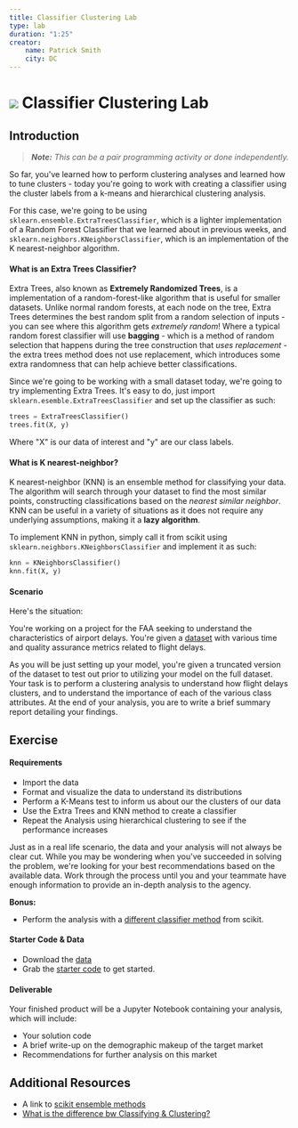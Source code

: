 ```yaml
---
title: Classifier Clustering Lab
type: lab
duration: "1:25"
creator:
    name: Patrick Smith
    city: DC
---
```


# ![](https://ga-dash.s3.amazonaws.com/production/assets/logo-9f88ae6c9c3871690e33280fcf557f33.png) Classifier Clustering Lab

## Introduction

> ***Note:*** _This can be a pair programming activity or done independently._

So far, you've learned how to perform clustering analyses and learned how to tune clusters - today you're going to work with creating a classifier using the cluster labels from a k-means and hierarchical clustering analysis. 

For this case, we're going to be using ```sklearn.ensemble.ExtraTreesClassifier```, which is a lighter implementation of a Random Forest Classifier that we learned about in previous weeks, and ```sklearn.neighbors.KNeighborsClassifier```, which is an implementation of the K nearest-neighbor algorithm.

#### What is an Extra Trees Classifier? ####

Extra Trees, also known as **Extremely Randomized Trees**, is a implementation of a random-forest-like algorithm that is useful for smaller datasets. Unlike normal random forests, at each node on the tree, Extra Trees determines the best random split from a random selection of inputs - you can see where this algorithm gets *extremely random*! Where a typical random forest classifier will use **bagging** - which is a method of random selection that happens during the tree construction that *uses replacement* - the extra trees method does not use replacement, which introduces some extra randomness that can help achieve better classifications. 

Since we're going to be working with a small dataset today, we're going to try implementing Extra Trees. It's easy to do, just import ```sklearn.esemble.ExtraTreesClassifier``` and set up the classifier as such:

```python 
trees = ExtraTreesClassifier()
trees.fit(X, y)
```

Where "X" is our data of interest and "y" are our class labels. 

#### What is K nearest-neighbor? ####

K nearest-neighbor (KNN) is an ensemble method for classifying your data. The algorithm will search through your dataset to find the most similar points, constructing classifications based on the *nearest similar neighbor*. KNN can be useful in a variety of situations as it does not require any underlying assumptions, making it a **lazy algorithm**.

To implement KNN in python, simply call it from scikit using ```sklearn.neighbors.KNeighborsClassifier``` and implement it as such: 

```python
knn = KNeighborsClassifier()
knn.fit(X, y)
```

#### Scenario ####

Here's the situation: 

You're working on a project for the FAA seeking to understand the characteristics of airport delays. You're given a [dataset](./assets/datasets/airport2.csv) with various time and quality assurance metrics related to flight delays.

As you will be just setting up your model, you're given a truncated version of the dataset to test out prior to utilizing your model on the full dataset. Your task is to perform a clustering analysis to understand how flight delays clusters, and to understand the importance of each of the various class attributes. At the end of your analysis, you are to write a brief summary report detailing your findings. 

## Exercise

#### Requirements

- Import the data
- Format and visualize the data to understand its distributions
- Perform a K-Means test to inform us about our the clusters of our data
- Use the Extra Trees and KNN method to create a classifier
- Repeat the Analysis using hierarchical clustering to see if the performance increases

Just as in a real life scenario, the data and your analysis will not always be clear cut. While you may be wondering when you've succeeded in solving the problem,  we're looking for your best recommendations based on the available data. Work through the process until you and your teammate have enough information to provide an in-depth analysis to the agency.

**Bonus:**
- Perform the analysis with a [different classifier method](http://scikit-learn.org/stable/modules/classes.html#module-sklearn.ensemble) from scikit. 


#### Starter Code & Data

- Download the [data](./assets/datasets/airport2.csv)
- Grab the [starter code](./code/starter-code/starter-code.ipynb) to get started. 


#### Deliverable

Your finished product will be a Jupyter Notebook containing your analysis, which will include:

- Your solution code
- A brief write-up on the demographic makeup of the target market 
- Recommendations for further analysis on this market


## Additional Resources

- A link to [scikit ensemble methods](http://scikit-learn.org/stable/modules/neighbors.html)
- [What is the difference bw Classifying & Clustering?](http://stackoverflow.com/questions/5064928/difference-between-classification-and-clustering-in-data-mining)
